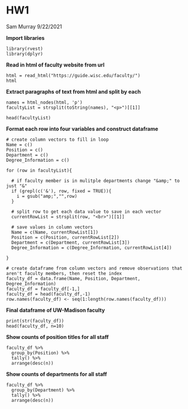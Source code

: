 HW1
================
Sam Murray
9/22/2021

**Import libraries**
```{r library}
library(rvest)
library(dplyr)
```
**Read in html of faculty website from url**
```{r read-data}
html = read_html("https://guide.wisc.edu/faculty/")
html
```
**Extract paragraphs of text from html and split by each**
```{r parse-html}
names = html_nodes(html, 'p')
facultyList = strsplit(toString(names), "<p>")[[1]]

head(facultyList)
```
**Format each row into four variables and construct dataframe**
```{r fill-column-vectors}
# create column vectors to fill in loop
Name = c()
Position = c()
Department = c()
Degree_Information = c()

for (row in facultyList){
  
  # if faculty member is in mulitple departments change "&amp;" to just "&"
  if (grepl(c('&'), row, fixed = TRUE)){
    i = gsub("amp;","",row)
  }
  
  # split row to get each data value to save in each vector
  currentRowList = strsplit(row, "<br>")[[1]]
  
  # save values in column vectors
  Name = c(Name, currentRowList[1])
  Position = c(Position, currentRowList[2])
  Department = c(Department, currentRowList[3])
  Degree_Information = c(Degree_Information, currentRowList[4])
  
}

# create dataframe from column vectors and remove observations that aren't faculty members, then reset the index
faculty_df = data.frame(Name, Position, Department, Degree_Information)
faculty_df = faculty_df[-1,]
faculty_df = head(faculty_df,-1)
row.names(faculty_df) <- seq(1:length(row.names(faculty_df)))
```

**Final dataframe of UW-Madison faculty**
```{r dataframe}
print(str(faculty_df))
head(faculty_df, n=10)
```

**Show counts of position titles for  all staff**
```{r counts}
faculty_df %>% 
  group_by(Position) %>% 
  tally() %>% 
  arrange(desc(n))
```
**Show counts of departments for  all staff**
```{r counts2}
faculty_df %>% 
  group_by(Department) %>% 
  tally() %>% 
  arrange(desc(n))
```